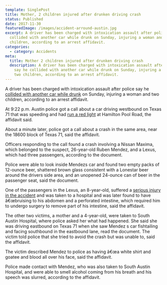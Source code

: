 ```yaml
---
template: SinglePost
title: Mother, 2 children injured after drunken driving crash
status: Published
date: 2017-11-30
featuredImage: /images/accident-arround-austin.jpg
excerpt: A driver has been charged with intoxication assault after police say he
  collided with another car while drunk on Sunday, injuring a woman and two
  children, according to an arrest affidavit.
categories:
  - category: Accidents
meta:
  title: Mother 2 children injured after drunken driving crash
  description: A driver has been charged with intoxication assault after police
    say he collided with another car while drunk on Sunday, injuring a woman and
    two children, according to an arrest affidavit.
---
```

<!--StartFragment-->

A driver has been charged with intoxication assault after police say he [collided with another car while drunk](https://www.austinaccidentlawyer.com/practice-areas/drunk-driving-accident-lawyer/) on Sunday, injuring a woman and two children, according to an arrest affidavit.

At 9:22 p.m. Austin police got a call about a car driving westbound on Texas 71 that was speeding and had [run a red light](https://www.austinaccidentlawyer.com/practice-areas/running-red-light-accident/) at Hamilton Pool Road, the affidavit said.

About a minute later, police got a call about a crash in the same area, near the 18600 block of Texas 71, said the affidavit.

Officers responding to the call found a crash involving a Nissan Maxima, which belonged to the suspect, 26-year-old Ruben Mendez, and a Lexus, which had three passengers, according to the document.

Police were able to look inside Mendezs car and found two empty packs of 12-ounce beer, shattered brown glass consistent with a Lonestar beer around the drivers side area, and an unopened 24-ounce can of beer in the passenger seat, said the document.

One of the passengers in the Lexus, an 8-year-old, suffered a [serious injury in the accident](https://www.austinaccidentlawyer.com/practice-areas/serious-personal-injury/) and was taken to a hospital and was later found to have â€œbruising to his abdomen and a perforated intestine, which required him to undergo surgery to remove part of his intestine, said the affidavit.

The other two victims, a mother and a 4-year-old, were taken to South Austin Hospital, where police asked her what had happened. She said she was driving eastbound on Texas 71 when she saw Mendez s car fishtailing and facing southbound in the eastbound lane, read the document. The victim told police that she tried to avoid the crash but was unable to, said the affidavit.

The victim described Mendez to police as having â€œa white shirt and goatee and blood all over his face, said the affidavit.

Police made contact with Mendez, who was also taken to South Austin Hospital, and were able to smell alcohol coming from his breath and his speech was slurred, according to the affidavit.

<!--EndFragment-->